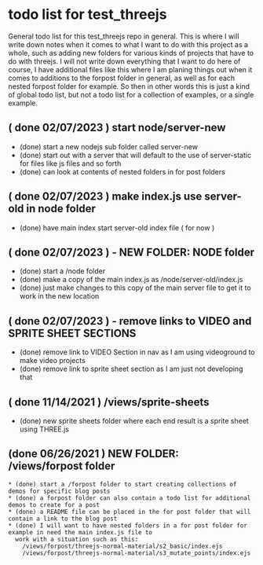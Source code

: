 # todo list for test_threejs

General todo list for this test_threejs repo in general. This is where I will write down notes when it comes to what I want to do with this project as a whole, such as adding new folders for various kinds of projects that have to do with threejs. I will not write down everything that I want to do here of course, I have additional files like this where I am planing things out when it comes to additions to the forpost folder in general, as well as for each nested forpost folder for example. So then in other words this is just a kind of global todo list, but not a todo list for a collection of examples, or a single example.

## ( done 02/07/2023  ) start node/server-new
* (done) start a new nodejs sub folder called server-new
* (done) start out with a server that will default to the use of server-static for files like js files and so forth
* (done) can look at contents of nested folders in for post folders

## ( done 02/07/2023 ) make index.js use server-old in node folder
* (done) have main index start server-old index file ( for now )

## ( done 02/07/2023 ) - NEW FOLDER: NODE folder
* (done) start a /node folder
* (done) make a copy of the main index.js as /node/server-old/index.js
* (done) just make changes to this copy of the main server file to get it to work in the new location

## ( done 02/07/2023 ) - remove links to VIDEO and SPRITE SHEET SECTIONS
* (done) remove link to VIDEO Section in nav as I am using videoground to make video projects
* (done) remove link to sprite sheet section as I am just not developing that

## ( done 11/14/2021 ) /views/sprite-sheets
* (done) new sprite sheets folder where each end result is a sprite sheet using THREE.js

## (done 06/26/2021 ) NEW FOLDER: /views/forpost folder
    * (done) start a /forpost folder to start creating collections of demos for specific blog posts
    * (done) a forpost folder can also contain a todo list for additional demos to create for a post
    * (done) a README file can be placed in the for post folder that will contain a link to the blog post
    * (done) I will want to have nested folders in a for post folder for example in need the main index.js file to
      work with a situation such as this:
        /views/forpost/threejs-normal-material/s2_basic/index.ejs
        /views/forpost/threejs-normal-material/s3_mutate_points/index.ejs